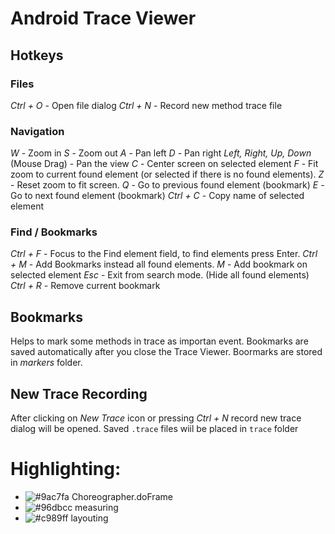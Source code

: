 # Android Trace Viewer

## Hotkeys
### Files
*Ctrl + O* - Open file dialog
*Ctrl + N* - Record new method trace file

### Navigation
*W* - Zoom in
*S* - Zoom out
*A* - Pan left
*D* - Pan right
*Left, Right, Up, Down* (Mouse Drag) -  Pan the view 
*C* - Center screen on selected element
*F* - Fit zoom to current found element (or selected if there is no found elements).
*Z* - Reset zoom to fit screen.
*Q* - Go to previous found element (bookmark)
*E* - Go to next found element (bookmark)
*Ctrl + C* - Copy name of selected element

### Find / Bookmarks
*Ctrl + F* - Focus to the Find element field, to find elements press Enter.
*Ctrl + M* - Add Bookmarks instead all found elements.
*M* - Add bookmark on selected element
*Esc* - Exit from search mode. (Hide all found elements)
*Ctrl + R* - Remove current bookmark

## Bookmarks
Helps to mark some methods in trace as importan event.
Bookmarks are saved automatically after you close the Trace Viewer.
Boormarks are stored in *markers* folder.

## New Trace Recording
After clicking on *New Trace* icon or pressing *Ctrl + N* record new trace dialog will be opened.
Saved `.trace` files wiil be placed in `trace` folder

# Highlighting: 
- ![#9ac7fa](https://placehold.it/20/9ac7fa?text=+) Choreographer.doFrame
- ![#96dbcc](https://placehold.it/20/96dbcc?text=+) measuring
- ![#c989ff](https://placehold.it/20/c989ff?text=+) layouting


